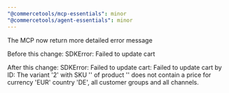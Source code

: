 ```yaml
---
"@commercetools/mcp-essentials": minor
"@commercetools/agent-essentials": minor
---
```


The MCP now return more detailed error message

Before this change:
SDKError: Failed to update cart

After this change:
SDKError: Failed to update cart: Failed to update cart by ID: The variant '2' with SKU '<blah>' of product '<blah>' does not contain a price for currency 'EUR' country 'DE', all customer groups and all channels.
